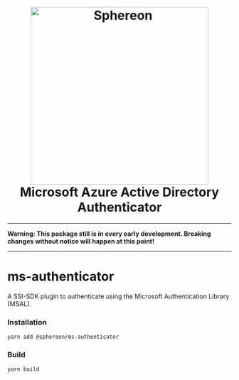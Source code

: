 <!--suppress HtmlDeprecatedAttribute -->
<h1 align="center">
  <br>
  <a href="https://www.sphereon.com"><img src="https://sphereon.com/content/themes/sphereon/assets/img/logo.svg" alt="Sphereon" width="400"></a>
  <br>Microsoft Azure Active Directory Authenticator 
  <br>
</h1>

---

**Warning: This package still is in every early development. Breaking changes without notice will happen at this point!**

---

# ms-authenticator

A SSI-SDK plugin to authenticate using the Microsoft Authentication Library (MSAL).

### Installation

```shell
yarn add @sphereon/ms-authenticator
```

### Build

```shell
yarn build
```

